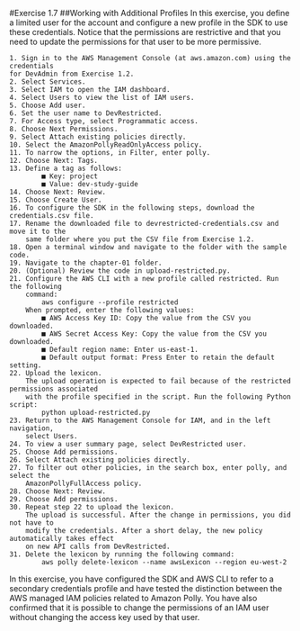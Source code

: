 #Exercise 1.7##Working with Additional ProfilesIn this exercise, you define a limited user for the account and configure a new profile inthe SDK to use these credentials. Notice that the permissions are restrictive and that youneed to update the permissions for that user to be more permissive.	1. Sign in to the AWS Management Console (at aws.amazon.com) using the credentials	for DevAdmin from Exercise 1.2.	2. Select Services.	3. Select IAM to open the IAM dashboard.	4. Select Users to view the list of IAM users.	5. Choose Add user.	6. Set the user name to DevRestricted.	7. For Access type, select Programmatic access.	8. Choose Next Permissions.	9. Select Attach existing policies directly.	10. Select the AmazonPollyReadOnlyAccess policy.	11. To narrow the options, in Filter, enter polly.	12. Choose Next: Tags.	13. Define a tag as follows:			■ Key: project			■ Value: dev-study-guide	14. Choose Next: Review.	15. Choose Create User.	16. To configure the SDK in the following steps, download the credentials.csv file.	17. Rename the downloaded file to devrestricted-credentials.csv and move it to the		same folder where you put the CSV file from Exercise 1.2.	18. Open a terminal window and navigate to the folder with the sample code.	19. Navigate to the chapter-01 folder.	20. (Optional) Review the code in upload-restricted.py.	21. Configure the AWS CLI with a new profile called restricted. Run the following		command:			aws configure --profile restricted		When prompted, enter the following values:			■ AWS Access Key ID: Copy the value from the CSV you downloaded.			■ AWS Secret Access Key: Copy the value from the CSV you downloaded.			■ Default region name: Enter us-east-1.			■ Default output format: Press Enter to retain the default setting.	22. Upload the lexicon.		The upload operation is expected to fail because of the restricted permissions associated		with the profile specified in the script. Run the following Python script:			python upload-restricted.py	23. Return to the AWS Management Console for IAM, and in the left navigation,		select Users.	24. To view a user summary page, select DevRestricted user.	25. Choose Add permissions.	26. Select Attach existing policies directly.	27. To filter out other policies, in the search box, enter polly, and select the		AmazonPollyFullAccess policy.	28. Choose Next: Review.	29. Choose Add permissions.	30. Repeat step 22 to upload the lexicon.		The upload is successful. After the change in permissions, you did not have to		modify the credentials. After a short delay, the new policy automatically takes effect		on new API calls from DevRestricted.	31. Delete the lexicon by running the following command:			aws polly delete-lexicon --name awsLexicon --region eu-west-2In this exercise, you have configured the SDK and AWS CLI to refer to a secondary credentialsprofile and have tested the distinction between the AWS managed IAM policiesrelated to Amazon Polly. You have also confirmed that it is possible to change the permissionsof an IAM user without changing the access key used by that user.